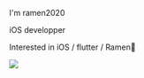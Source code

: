 
<p>I'm ramen2020</p>
<p>iOS developper</p>
<p>Interested in iOS / flutter / Ramen🍜</p>
  
<a href="https://github.com/anuraghazra/github-readme-stats">
  <img align="center" src="https://github-readme-stats.vercel.app/api?username=ramen2020&count_private=true&show_icons=true&theme=great-gatsby" />
</a>
